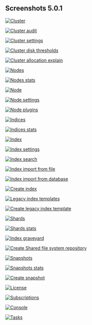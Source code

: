## Screenshots 5.0.1

[![Cluster](https://raw.githubusercontent.com/stephanediondev/elasticsearch-admin/main/screenshots/5.0.1/resized/resized-cluster.png)](https://raw.githubusercontent.com/stephanediondev/elasticsearch-admin/main/screenshots/5.0.1/original/original-cluster.png)

[![Cluster audit](https://raw.githubusercontent.com/stephanediondev/elasticsearch-admin/main/screenshots/5.0.1/resized/resized-cluster-audit.png)](https://raw.githubusercontent.com/stephanediondev/elasticsearch-admin/main/screenshots/5.0.1/original/original-cluster-audit.png)

[![Cluster settings](https://raw.githubusercontent.com/stephanediondev/elasticsearch-admin/main/screenshots/5.0.1/resized/resized-cluster-settings.png)](https://raw.githubusercontent.com/stephanediondev/elasticsearch-admin/main/screenshots/5.0.1/original/original-cluster-settings.png)

[![Cluster disk thresholds](https://raw.githubusercontent.com/stephanediondev/elasticsearch-admin/main/screenshots/5.0.1/resized/resized-disk-thresholds.png)](https://raw.githubusercontent.com/stephanediondev/elasticsearch-admin/main/screenshots/5.0.1/original/original-disk-thresholds.png)

[![Cluster allocation explain](https://raw.githubusercontent.com/stephanediondev/elasticsearch-admin/main/screenshots/5.0.1/resized/resized-cluster-allocation-explain.png)](https://raw.githubusercontent.com/stephanediondev/elasticsearch-admin/main/screenshots/5.0.1/original/original-cluster-allocation-explain.png)

[![Nodes](https://raw.githubusercontent.com/stephanediondev/elasticsearch-admin/main/screenshots/5.0.1/resized/resized-nodes.png)](https://raw.githubusercontent.com/stephanediondev/elasticsearch-admin/main/screenshots/5.0.1/original/original-nodes.png)

[![Nodes stats](https://raw.githubusercontent.com/stephanediondev/elasticsearch-admin/main/screenshots/5.0.1/resized/resized-nodes-stats.png)](https://raw.githubusercontent.com/stephanediondev/elasticsearch-admin/main/screenshots/5.0.1/original/original-nodes-stats.png)

[![Node](https://raw.githubusercontent.com/stephanediondev/elasticsearch-admin/main/screenshots/5.0.1/resized/resized-node.png)](https://raw.githubusercontent.com/stephanediondev/elasticsearch-admin/main/screenshots/5.0.1/original/original-node.png)

[![Node settings](https://raw.githubusercontent.com/stephanediondev/elasticsearch-admin/main/screenshots/5.0.1/resized/resized-node-settings.png)](https://raw.githubusercontent.com/stephanediondev/elasticsearch-admin/main/screenshots/5.0.1/original/original-node-settings.png)

[![Node plugins](https://raw.githubusercontent.com/stephanediondev/elasticsearch-admin/main/screenshots/5.0.1/resized/resized-node-plugins.png)](https://raw.githubusercontent.com/stephanediondev/elasticsearch-admin/main/screenshots/5.0.1/original/original-node-plugins.png)

[![Indices](https://raw.githubusercontent.com/stephanediondev/elasticsearch-admin/main/screenshots/5.0.1/resized/resized-indices.png)](https://raw.githubusercontent.com/stephanediondev/elasticsearch-admin/main/screenshots/5.0.1/original/original-indices.png)

[![Indices stats](https://raw.githubusercontent.com/stephanediondev/elasticsearch-admin/main/screenshots/5.0.1/resized/resized-indices-stats.png)](https://raw.githubusercontent.com/stephanediondev/elasticsearch-admin/main/screenshots/5.0.1/original/original-indices-stats.png)

[![Index](https://raw.githubusercontent.com/stephanediondev/elasticsearch-admin/main/screenshots/5.0.1/resized/resized-index.png)](https://raw.githubusercontent.com/stephanediondev/elasticsearch-admin/main/screenshots/5.0.1/original/original-index.png)

[![Index settings](https://raw.githubusercontent.com/stephanediondev/elasticsearch-admin/main/screenshots/5.0.1/resized/resized-index-settings.png)](https://raw.githubusercontent.com/stephanediondev/elasticsearch-admin/main/screenshots/5.0.1/original/original-index-settings.png)

[![Index search](https://raw.githubusercontent.com/stephanediondev/elasticsearch-admin/main/screenshots/5.0.1/resized/resized-index-search.png)](https://raw.githubusercontent.com/stephanediondev/elasticsearch-admin/main/screenshots/5.0.1/original/original-index-search.png)

[![Index import from file](https://raw.githubusercontent.com/stephanediondev/elasticsearch-admin/main/screenshots/5.0.1/resized/resized-index-file-import.png)](https://raw.githubusercontent.com/stephanediondev/elasticsearch-admin/main/screenshots/5.0.1/original/original-index-file-import.png)

[![Index import from database](https://raw.githubusercontent.com/stephanediondev/elasticsearch-admin/main/screenshots/5.0.1/resized/resized-index-database-import.png)](https://raw.githubusercontent.com/stephanediondev/elasticsearch-admin/main/screenshots/5.0.1/original/original-index-database-import.png)

[![Create index](https://raw.githubusercontent.com/stephanediondev/elasticsearch-admin/main/screenshots/5.0.1/resized/resized-index-create.png)](https://raw.githubusercontent.com/stephanediondev/elasticsearch-admin/main/screenshots/5.0.1/original/original-index-create.png)

[![Legacy index templates](https://raw.githubusercontent.com/stephanediondev/elasticsearch-admin/main/screenshots/5.0.1/resized/resized-index-templates-legacy.png)](https://raw.githubusercontent.com/stephanediondev/elasticsearch-admin/main/screenshots/5.0.1/original/original-index-templates-legacy.png)

[![Create legacy index template](https://raw.githubusercontent.com/stephanediondev/elasticsearch-admin/main/screenshots/5.0.1/resized/resized-index-template-create-legacy.png)](https://raw.githubusercontent.com/stephanediondev/elasticsearch-admin/main/screenshots/5.0.1/original/original-index-template-create-legacy.png)

[![Shards](https://raw.githubusercontent.com/stephanediondev/elasticsearch-admin/main/screenshots/5.0.1/resized/resized-shards.png)](https://raw.githubusercontent.com/stephanediondev/elasticsearch-admin/main/screenshots/5.0.1/original/original-shards.png)

[![Shards stats](https://raw.githubusercontent.com/stephanediondev/elasticsearch-admin/main/screenshots/5.0.1/resized/resized-shards-stats.png)](https://raw.githubusercontent.com/stephanediondev/elasticsearch-admin/main/screenshots/5.0.1/original/original-shards-stats.png)

[![Index graveyard](https://raw.githubusercontent.com/stephanediondev/elasticsearch-admin/main/screenshots/5.0.1/resized/resized-index-graveyard.png)](https://raw.githubusercontent.com/stephanediondev/elasticsearch-admin/main/screenshots/5.0.1/original/original-index-graveyard.png)

[![Create Shared file system repository](https://raw.githubusercontent.com/stephanediondev/elasticsearch-admin/main/screenshots/5.0.1/resized/resized-repository-create-fs.png)](https://raw.githubusercontent.com/stephanediondev/elasticsearch-admin/main/screenshots/5.0.1/original/original-repository-create-fs.png)

[![Snapshots](https://raw.githubusercontent.com/stephanediondev/elasticsearch-admin/main/screenshots/5.0.1/resized/resized-snapshots.png)](https://raw.githubusercontent.com/stephanediondev/elasticsearch-admin/main/screenshots/5.0.1/original/original-snapshots.png)

[![Snapshots stats](https://raw.githubusercontent.com/stephanediondev/elasticsearch-admin/main/screenshots/5.0.1/resized/resized-snapshots-stats.png)](https://raw.githubusercontent.com/stephanediondev/elasticsearch-admin/main/screenshots/5.0.1/original/original-snapshots-stats.png)

[![Create snapshot](https://raw.githubusercontent.com/stephanediondev/elasticsearch-admin/main/screenshots/5.0.1/resized/resized-snapshot-create.png)](https://raw.githubusercontent.com/stephanediondev/elasticsearch-admin/main/screenshots/5.0.1/original/original-snapshot-create.png)

[![License](https://raw.githubusercontent.com/stephanediondev/elasticsearch-admin/main/screenshots/5.0.1/resized/resized-license.png)](https://raw.githubusercontent.com/stephanediondev/elasticsearch-admin/main/screenshots/5.0.1/original/original-license.png)

[![Subscriptions](https://raw.githubusercontent.com/stephanediondev/elasticsearch-admin/main/screenshots/5.0.1/resized/resized-subscriptions.png)](https://raw.githubusercontent.com/stephanediondev/elasticsearch-admin/main/screenshots/5.0.1/original/original-subscriptions.png)

[![Console](https://raw.githubusercontent.com/stephanediondev/elasticsearch-admin/main/screenshots/5.0.1/resized/resized-console.png)](https://raw.githubusercontent.com/stephanediondev/elasticsearch-admin/main/screenshots/5.0.1/original/original-console.png)

[![Tasks](https://raw.githubusercontent.com/stephanediondev/elasticsearch-admin/main/screenshots/5.0.1/resized/resized-tasks.png)](https://raw.githubusercontent.com/stephanediondev/elasticsearch-admin/main/screenshots/5.0.1/original/original-tasks.png)

